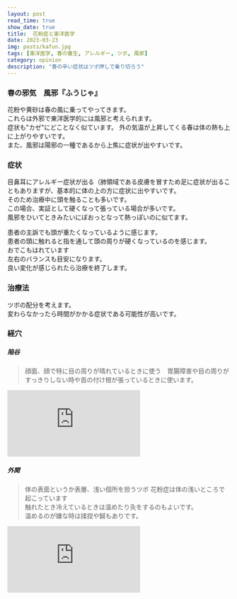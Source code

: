 ```yaml
---
layout: post
read_time: true
show_date: true
title:  花粉症と東洋医学
date: 2023-03-23
img: posts/kafun.jpg
tags: [東洋医学, 春の養生, アレルギー, ツボ, 風邪]
category: opinion
description: "春の辛い症状はツボ押しで乗り切ろう"
---
```


### 春の邪気　風邪『ふうじゃ』

花粉や黄砂は春の風に乗ってやってきます。   
これらは外邪で東洋医学的には風邪と考えられます。  
症状も"カゼ"にどことなく似ています。
外の気温が上昇してくる春は体の熱も上に上がりやすいです。  
また、風邪は陽邪の一種であるから上焦に症状が出やすいです。

### 症状
目鼻耳にアレルギー症状が出る（肺領域である皮膚を冒すため足に症状が出ることもありますが、基本的に体の上の方に症状に出やすいです。   
そのため治療中に頭を触ることも多いです。  
この場合、実証として硬くなって張っている場合が多いです。    
風邪をひいてときみたいにぼおっとなって熱っぽいのに似てます。

患者の主訴でも頭が重たくなっているように感じます。  
患者の頭に触れると指を通して頭の周りが硬くなっているのを感じます。  
おでこもはれています  
左右のバランスも目安になります。  
良い変化が感じられたら治療を終了します。  

### 治療法
ツボの配分を考えます。    
変わらなかったら時間がかかる症状である可能性が高いです。  

### 経穴
##### 陥谷
>顔面、顔で特に目の周りが晴れているときに使う　胃腸障害や目の周りがすっきりしない時や首の付け根が張っているときに使います。  
<iframe style="max-width:100%;" src="https://www.youtube.com/embed/OWtuK1pR6kQ" title="ツボ・陥谷(かんこく)" frameborder="0" allow="accelerometer; autoplay; clipboard-write; encrypted-media; gyroscope; picture-in-picture; web-share" allowfullscreen></iframe>


##### 外関
>体の表面というか表層、浅い個所を担うツボ
>花粉症は体の浅いところで起こっています  
>触れたとき冷えているときは温めたり灸をするのもよいです。  
>温めるのが嫌な時は揉捏や鍼もありです。
<iframe style="max-width:100%;" src="https://www.youtube.com/embed/2d2Y4jqSvD4" title="ツボ・外関(がいかん)" frameborder="0" allow="accelerometer; autoplay; clipboard-write; encrypted-media; gyroscope; picture-in-picture; web-share" allowfullscreen></iframe>
